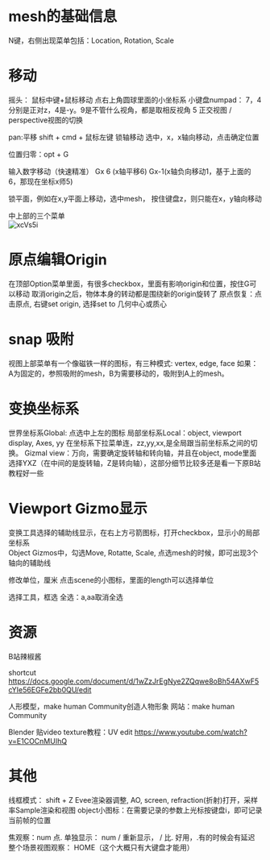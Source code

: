 

# mesh的基础信息
N键，右侧出现菜单包括：Location, Rotation, Scale


# 移动
摇头：
鼠标中键+鼠标移动
点右上角圆球里面的小坐标系
小键盘numpad：
7，4 分别是正对z，4是-y。9是不管什么视角，都是取相反视角
5 正交视图 / perspective视图的切换

pan:平移
shift + cmd + 鼠标左键
锁轴移动
选中，x，x轴向移动，点击确定位置

位置归零：opt + G

输入数字移动（快速精准）
Gx 6 (x轴平移6) Gx-1(x轴负向移动1，基于上面的6，那现在坐标x师5)

锁平面，例如在x,y平面上移动，选中mesh， 按住键盘z，则只能在x，y轴向移动


中上部的三个菜单  
![xcVs5i](https://para-1255470189.cos.ap-nanjing.myqcloud.com/uPic/xcVs5i.png)


# 原点编辑Origin
在顶部Option菜单里面，有很多checkbox，里面有影响origin和位置，按住G可以移动
取消origin之后，物体本身的转动都是围绕新的origin旋转了
原点恢复：点击原点, 右键set origin,  选择set to 几何中心或质心


# snap 吸附
视图上部菜单有一个像磁铁一样的图标，有三种模式: vertex, edge, face
如果：A为固定的，参照吸附的mesh，B为需要移动的，吸附到A上的mesh。


# 变换坐标系
世界坐标系Global: 点选中上左的图标
局部坐标系Local：object, viewport display, Axes, yy
在坐标系下拉菜单连，zz,yy,xx,是全局跟当前坐标系之间的切换。
Gizmal view：万向，需要确定旋转轴和转向轴，并且在object, mode里面选择YXZ（在中间的是旋转轴，Z是转向轴），这部分细节比较多还是看一下原B站教程好一些


# Viewport Gizmo显示
变换工具选择的辅助线显示，在右上方弓箭图标，打开checkbox，显示小的局部坐标系  
Object Gizmos中，勾选Move, Rotatte, Scale, 点选mesh的时候，即可出现3个轴向的辅助线



修改单位，厘米
点击scene的小图标，里面的length可以选择单位

选择工具，框选
全选：a,aa取消全选


# 资源
B站辣椒酱

shortcut
https://docs.google.com/document/d/1wZzJrEgNye2ZQqwe8oBh54AXwF5cYIe56EGFe2bb0QU/edit


人形模型，make human Community创造人物形象
网站：make human Community

Blender 贴video texture教程：UV edit
https://www.youtube.com/watch?v=E1COCnMUIhQ



# 其他
线框模式： shift + Z
Evee渲染器调整, AO, screen, refraction(折射)打开，采样率Sample渲染和视图
object小图标：在需要记录的参数上光标按键盘i，即可记录当前帧的位置

焦观察：num 点.
单独显示： num  / 重新显示， / 比. 好用，.有的时候会有延迟
整个场景视图观察： HOME（这个大概只有大键盘才能用）